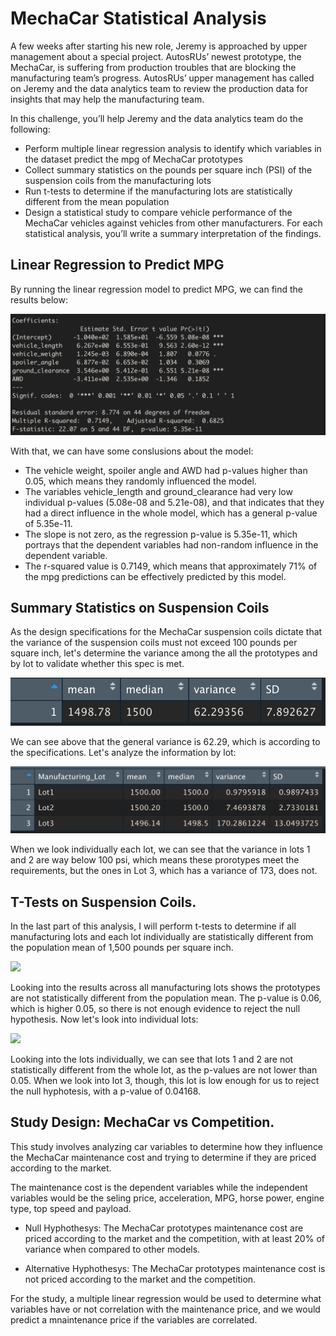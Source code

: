 # MechaCar Statistical Analysis

A few weeks after starting his new role, Jeremy is approached by upper management about a special project. AutosRUs’ newest prototype, the MechaCar, is suffering from production troubles that are blocking the manufacturing team’s progress. AutosRUs’ upper management has called on Jeremy and the data analytics team to review the production data for insights that may help the manufacturing team.

In this challenge, you’ll help Jeremy and the data analytics team do the following:

- Perform multiple linear regression analysis to identify which variables in the dataset predict the mpg of MechaCar prototypes
- Collect summary statistics on the pounds per square inch (PSI) of the suspension coils from the manufacturing lots
- Run t-tests to determine if the manufacturing lots are statistically different from the mean population
- Design a statistical study to compare vehicle performance of the MechaCar vehicles against vehicles from other manufacturers. For each statistical analysis, you’ll write a summary interpretation of the findings.


## Linear Regression to Predict MPG

By running the linear regression model to predict MPG, we can find the results below:

![](/Images/01_lm_summary.png)

With that, we can have some conslusions about the model:
- The vehicle weight, spoiler angle and AWD had p-values higher than 0.05, which means they randomly  influenced the model.
- The variables vehicle_length and ground_clearance had very low individual p-values (5.08e-08 and 5.21e-08), and that indicates that they had a direct influence in the whole model, which has a general p-value of 5.35e-11.
- The slope is not zero, as the regression p-value is 5.35e-11, which portrays that the dependent variables had non-random influence in the dependent variable.
- The r-squared value is 0.7149, which means that approximately 71% of the mpg predictions can be effectively predicted by this model.

## Summary Statistics on Suspension Coils

As the design specifications for the MechaCar suspension coils dictate that the variance of the suspension coils must not exceed 100 pounds per square inch, let's determine the variance among the all the prototypes and by lot to validate whether this spec is met.


![](/Images/02_suspension_coils.png)

We can see above that the general variance is 62.29, which is according to the specifications. Let's analyze the information by lot:


![](Images/03_lot_summary.png)

When we look individually each lot, we can see that the variance in lots 1 and 2 are way below 100 psi, which means these prorotypes meet the requirements, but the ones in Lot 3, which has a variance of 173, does not.


## T-Tests on Suspension Coils.

In the last part of this analysis, I will perform t-tests to determine if all manufacturing lots and each lot individually are statistically different from the population mean of 1,500 pounds per square inch.

![](04_ttest_general.png)

Looking into the results across all manufacturing lots shows the prototypes are not statistically different from the population mean. The p-value is 0.06, which is higher 0.05, so there is not enough evidence to reject the null hypothesis. Now let's look into individual lots:


![](04_ttest_by_lot.png)


Looking into the lots individually, we can see that lots 1 and 2 are not statistically different from the whole lot, as the p-values are not lower than 0.05. When we look into lot 3, though, this lot is low enough for us to reject the null hyphotesis, with a p-value of 0.04168.


## Study Design: MechaCar vs Competition.

This study involves analyzing car variables to determine how they influence the MechaCar maintenance cost and trying to determine if they are priced according to the market.

The maintenance cost is the dependent variables while the independent variables would be the seling price, acceleration, MPG, horse power, engine type, top speed and payload.

- Null Hyphothesys: The MechaCar prototypes maintenance cost are priced according to the market and the competition, with at least 20% of variance when compared to other models.

- Alternative Hyphothesys: The MechaCar prototypes maintenance cost is not priced according to the market and the competition.

For the study, a multiple linear regression would be used to determine what variables have or not correlation with the maintenance price, and we would predict a mnaintenance price if the variables are correlated.